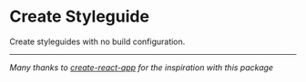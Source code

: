 
# Create Styleguide

Create styleguides with no build configuration.


---

_Many thanks to [create-react-app](https://github.com/facebook/create-react-app) for the inspiration with this package_

